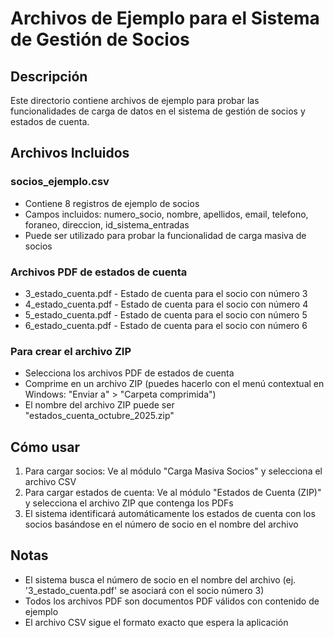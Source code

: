# Archivos de Ejemplo para el Sistema de Gestión de Socios

## Descripción

Este directorio contiene archivos de ejemplo para probar las funcionalidades de carga de datos en el sistema de gestión de socios y estados de cuenta.

## Archivos Incluidos

### socios_ejemplo.csv
- Contiene 8 registros de ejemplo de socios
- Campos incluidos: numero_socio, nombre, apellidos, email, telefono, foraneo, direccion, id_sistema_entradas
- Puede ser utilizado para probar la funcionalidad de carga masiva de socios

### Archivos PDF de estados de cuenta
- 3_estado_cuenta.pdf - Estado de cuenta para el socio con número 3
- 4_estado_cuenta.pdf - Estado de cuenta para el socio con número 4
- 5_estado_cuenta.pdf - Estado de cuenta para el socio con número 5
- 6_estado_cuenta.pdf - Estado de cuenta para el socio con número 6

### Para crear el archivo ZIP
- Selecciona los archivos PDF de estados de cuenta
- Comprime en un archivo ZIP (puedes hacerlo con el menú contextual en Windows: "Enviar a" > "Carpeta comprimida")
- El nombre del archivo ZIP puede ser "estados_cuenta_octubre_2025.zip"

## Cómo usar

1. Para cargar socios: Ve al módulo "Carga Masiva Socios" y selecciona el archivo CSV
2. Para cargar estados de cuenta: Ve al módulo "Estados de Cuenta (ZIP)" y selecciona el archivo ZIP que contenga los PDFs
3. El sistema identificará automáticamente los estados de cuenta con los socios basándose en el número de socio en el nombre del archivo

## Notas

- El sistema busca el número de socio en el nombre del archivo (ej. '3_estado_cuenta.pdf' se asociará con el socio número 3)
- Todos los archivos PDF son documentos PDF válidos con contenido de ejemplo
- El archivo CSV sigue el formato exacto que espera la aplicación